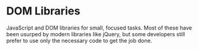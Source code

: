 # DOM Libraries

JavaScript and DOM libraries for small, focused tasks. Most of these have been
usurped by modern libraries like jQuery, but some developers still prefer to
use only the necessary code to get the job done.
